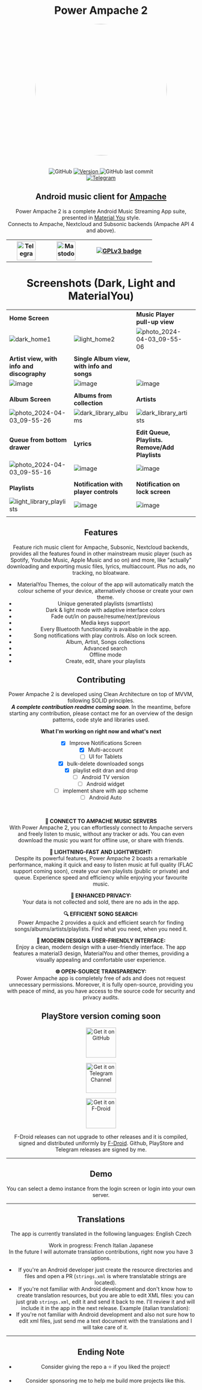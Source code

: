<div align="center">
<h1> Power Ampache 2 </h1>
    <img width="350" height="350" style="display: block; border: 0px solid #f5f5f5; border-radius: 9999px;" src="https://github.com/icefields/Power-Ampache-2/assets/149625124/7614a6a7-898b-4a8c-b891-9a07505529be">
</div>

<br>
<br>

<div align="center">
    <img alt="GitHub" src="https://img.shields.io/github/license/icefields/Power-Ampache-2?color=c3e7ff&style=flat-square">
    <a target="_blank" href="https://github.com/icefields/Power-Ampache-2/releases">
        <img alt="Version" src="https://img.shields.io/github/v/release/icefields/Power-Ampache-2?color=c3e7ff&label=version&style=flat-square">
    </a>
    <img alt="GitHub last commit" src="https://img.shields.io/github/last-commit/icefields/Power-Ampache-2?color=c3e7ff&style=flat-square">
<br>    
<a target="_blank" href="https://t.me/PowerAmpache">
        <img alt="Telegram" src="https://img.shields.io/badge/telegram-%20Power%20Ampache%202-c3e7ff?logo=telegram&style=flat-square">
    </a>
<!--
    <a target="_blank" href="https://www.figma.com/file/ViBW8GbUgkTMmK6a80h8X1/Read-You?node-id=7028%3A23673">
        <img alt="Figma" src="https://img.shields.io/badge/Figma-Power-Ampache-c3e7ff?logo=figma&style=flat-square">
    </a>
	-->
</div>


<div align="center">
<h2> 
Android music client for <a target="_blank" href="https://ampache.org/"> Ampache </a>
</h2>
<p style="text-align: center;">
Power Ampache 2 is a complete Android Music Streaming App suite, presented in <a target="_blank" href="https://m3.material.io/">Material You</a> style.
<br>Connects to Ampache, Nextcloud and Subsonic backends (Ampache API 4 and above).
</p>
<table>
    <tr>
        <th>
            <a target="_blank" href="https://t.me/PowerAmpache">
    <img width="50" height="50" hspace="20" alt="Telegram badge" src="https://static-00.iconduck.com/assets.00/telegram-icon-512x512-4sztjer8.png">
</a>
        </th>
        <th>
<a target="_blank" href="https://floss.social/@powerampache">
    <img width="50" height="50" hspace="20" alt="Mastodon badge" src="https://github.com/icefields/Power-Ampache-2/assets/149625124/81e35dc2-d81c-46ed-9321-4461349dc8e7">
</a>
        </th>
        <th>
<a target="_blank" href="https://github.com/icefields/Power-Ampache-2/blob/main/LICENSE.md">
    <img alt="GPLv3 badge" hspace="20" src="https://www.gnu.org/graphics/gplv3-88x31.png">
</a>
        </th>
    </tr>
</table>

[//]: #![image](https://github.com/icefields/Power-Ampache-2/assets/149625124/7614a6a7-898b-4a8c-b891-9a07505529be)

# Screenshots (Dark, Light and MaterialYou)
| | | | |
| ----------- | ----------- | ----------- | ----------- |
| **Home Screen** |  | **Music Player pull-up view** | **Powerful Offline-Mode** |
| ![dark_home1](https://github.com/icefields/Power-Ampache-2/assets/149625124/405579fd-617d-4d55-b7fa-20b457dcd373) | ![light_home2](https://github.com/icefields/Power-Ampache-2/assets/149625124/1e4da7c5-a659-4363-ad7f-7907d21952fe) | ![photo_2024-04-03_09-55-06](https://github.com/icefields/Power-Ampache-2/assets/149625124/ccc13c17-3bde-4b27-8510-d98284b6ee65) | ![light_home_offline](https://github.com/icefields/Power-Ampache-2/assets/149625124/8f3e991c-3752-48f3-adc2-cd6e9c91ea4c) |
| | | | |
| **Artist view, with info and discography** | **Single Album view, with info and songs** |  | **Advanced Search** |
| ![image](https://github.com/icefields/Power-Ampache-2/assets/149625124/de081122-23db-4ef7-810f-95fe925dcc29") | ![image](https://github.com/icefields/Power-Ampache-2/assets/149625124/b435281f-8f59-4b6a-927f-9e4a43999123) | ![image](https://github.com/icefields/Power-Ampache-2/assets/149625124/ccee4cfd-c21d-421f-bce9-0b5efc4f7c33) | ![light_search](https://github.com/icefields/Power-Ampache-2/assets/149625124/0f687f40-37ce-4852-92ab-9153dcb2b707) |
| | | | |
| **Album Screen** | **Albums from collection** | **Artists** |  |
| ![photo_2024-04-03_09-55-26](https://github.com/icefields/Power-Ampache-2/assets/149625124/b169d991-cdb0-4bef-b1c4-2ac7abd9dbba) | ![dark_library_albums](https://github.com/icefields/Power-Ampache-2/assets/149625124/6b70e21e-58f4-4572-8038-c3a4f65e8613) | ![dark_library_artists](https://github.com/icefields/Power-Ampache-2/assets/149625124/ce2ef9d0-e484-48e2-a4b5-46a362fa014f) | ![dark_genre](https://github.com/icefields/Power-Ampache-2/assets/149625124/09d7a6d3-632c-471e-b017-20fc66bf487e) |
| | | | |
| **Queue from bottom drawer** | **Lyrics** |**Edit Queue, Playlists. Remove/Add Playlists** |  |
| ![photo_2024-04-03_09-55-16](https://github.com/icefields/Power-Ampache-2/assets/149625124/e291aadc-ccb4-4e80-9011-348ccfcacd64) | ![image](https://github.com/icefields/Power-Ampache-2/assets/149625124/3c8693f1-6ceb-43ed-b231-eebbbe557315) | ![image](https://github.com/icefields/Power-Ampache-2/assets/149625124/a33fbe04-375e-419a-a9b7-10587dc897eb) |  ![light_genres](https://github.com/icefields/Power-Ampache-2/assets/149625124/be943ba3-8e9f-4857-87c6-69c1fef0ba85) |
| | | | |
| **Playlists**| **Notification with player controls** | **Notification on lock screen**|  |
| ![light_library_playlists](https://github.com/icefields/Power-Ampache-2/assets/149625124/db68dd56-5a09-46d0-9c12-4d6f099ef440) | ![image](https://github.com/icefields/Power-Ampache-2/assets/149625124/cf66b7f9-634d-4245-b187-6b0f08171829) | ![image](https://github.com/icefields/Power-Ampache-2/assets/149625124/4527632c-e1ec-4147-964c-43317e984e26) | ![dark_queue](https://github.com/icefields/Power-Ampache-2/assets/149625124/75242864-0e19-413b-8936-71afad0db614) |
| | | | |

## Features
Feature rich music client for Ampache, Subsonic, Nextcloud backends, provides all the features found in  other mainstream music player (such as Spotify, Youtube Music, Apple Music and so on) and more, like "actually" downloading and exporting music files, lyrics, multiaccount. Plus no ads, no tracking, no bloatware.
- MaterialYou Themes, the colour of the app will automatically match the colour scheme of your device, alternatively choose or create your own theme.
- Unique generated playlists (smartlists)
- Dark & light mode with adaptive interface colors
- Fade out/in on pause/resume/next/previous
- Media keys support
- Every Bluetooth functionality is avaibable in the app.
- Song notifications with play controls. Also on lock screen.
- Album, Artist, Songs collections
- Advanced search
- Offline mode
- Create, edit, share your playlists
  <br>

## Contributing
Power Ampache 2 is developed using Clean Architecture on top of MVVM, following SOLID principles.<br>
***A complete contribution readme coming soon***. In the meantime, before starting any contribution, please contact me for an overview of the design patterns, code style and libraries used.
<!-- - Fork the repository.
- Make your changes in a separate branch.
- Open a pull request. -->

**What I'm working on right now and what's next**
- [x] Improve Notifications Screen
- [x] Multi-account
- [ ] UI for Tablets
- [x] bulk-delete downloaded songs
- [x] playlist edit dran and drop
- [ ] Android TV version
- [ ] Android widget
- [ ] implement share with app scheme
- [ ] Android Auto

<br>

**📱 CONNECT TO AMPACHE MUSIC SERVERS**  
With Power Ampache 2, you can effortlessly connect to Ampache servers and freely listen to music, without any tracker or ads. You can even download the music you want for offline use, or share with friends.

**🚀 LIGHTNING-FAST AND LIGHTWEIGHT:**  
Despite its powerful features, Power Ampache 2 boasts a remarkable performance, making it quick and easy to listen music at full quality (FLAC support coming soon), create your own playlists (public or private) and queue. Experience speed and efficiency while enjoying your favourite music.

**🔐 ENHANCED PRIVACY:**  
Your data is not collected and sold, there are no ads in the app.

**🔍 EFFICIENT SONG SEARCH:**  
Power Ampache 2 provides a quick and efficient search for finding songs/albums/artists/playlists. Find what you need, when you need it.

**🌈 MODERN DESIGN & USER-FRIENDLY INTERFACE:**  
Enjoy a clean, modern design with a user-friendly interface. The app features a material3 design, MaterialYou and other themes, providing a visually appealing and comfortable user experience.

**🌐 OPEN-SOURCE TRANSPARENCY:**  
Power Ampache app is completely free of ads and does not request unnecessary permissions. Moreover, it is fully open-source, providing you with peace of mind, as you have access to the source code for security and privacy audits.

## PlayStore version coming soon

[<img src="https://s1.ax1x.com/2023/01/12/pSu1a36.png" alt="Get it on GitHub" height="80">](https://github.com/icefields/Power-Ampache-2/releases)

[<img src="https://s1.ax1x.com/2023/01/12/pSnTZ0f.png"
alt="Get it on Telegram Channel"
height="80">](https://t.me/powerampache)

[<img src="https://fdroid.gitlab.io/artwork/badge/get-it-on.png"
alt="Get it on F-Droid"
height="80">](https://f-droid.org/packages/luci.sixsixsix.powerampache2.fdroid/)

F-Droid releases can not upgrade to other releases and it is compiled, signed and distributed uniformly by [F-Droid](https://f-droid.org/docs/FAQ_-_General/).
Github, PlayStore and Telegram releases are signed by me.

<!--
➡️ Explore more  apps: https://www..org<br>
➡️ Open-Source Code: https://www.github.com/<br>
➡️ Join the community on Reddit: https://www.reddit.com/r/<br>
➡️ Connect on Telegram: https://t.me/

-->
* * *
## Demo
You can select a demo instance from the login screen or login into your own server.
* * *

## Translations
The app is currently translated in the following languages:
English
Czech

Work in progress:
French
Italian
Japanese
<br>
In the future I will automate translation contributions, right now you have 3 options.<br>
- If you're an Android developer just create the resource directories and files and open a PR (`strings.xml` is where translatable strings are located).
- If you're not familiar with Android development and don't know how to create translation resources, but you are able to edit XML files: you can just grab `strings.xml`, edit it and send it back to me. I'll review it and will include it in the app in the next release.
  Example (italian translation):
- If you're not familiar with Android development and also not sure how to edit xml files, just send me a text document with the translations and I will take care of it.

* * *

## Ending Note
- Consider giving the repo a ⭐ if you liked the project!
<!--- Checkout my other projects! -->
- Consider sponsoring me to help me build more projects like this.
